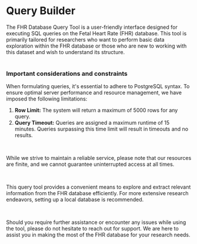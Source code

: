 <h1><b>Query Builder</b></h1>
The FHR Database Query Tool is a user-friendly interface designed for executing SQL queries on the Fetal Heart Rate (FHR) database. This tool is primarily tailored for researchers who want to perform basic data exploration within the FHR database or those who are new to working with this dataset and wish to understand its structure. 
<br></br>

### Important considerations and constraints
<p>
When formulating queries, it's essential to adhere to PostgreSQL syntax. To ensure optimal server performance and resource management, we have imposed the following limitations:
</p>
<p>
<ol>
<li><b>Row Limit:</b> The system will return a maximum of 5000 rows for any query.</li>
<li><b>Query Timeout:</b> Queries are assigned a maximum runtime of 15 minutes. Queries surpassing this time limit will result in timeouts and no results.</li>
</ol>
</p>
<br>
<p>
While we strive to maintain a reliable service, please note that our resources are finite, and we cannot guarantee uninterrupted access at all times.
</p>
<br>
<p>
This query tool provides a convenient means to explore and extract relevant information from the FHR database efficiently. For more extensive research endeavors, setting up a local database is recommended.
</p>
<br>
<p>
Should you require further assistance or encounter any issues while using the tool, please do not hesitate to reach out for support. We are here to assist you in making the most of the FHR database for your research needs.
</p>

